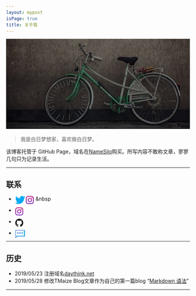 ```yaml
---
layout: mypost
isPage: true
title: 关于我
---
```


![自行车](/img/bike.jpg)
<br/>
> 我是白日梦想家，喜欢做白日梦。

该博客托管于 GitHub Page，域名在[NameSilo](https://www.namesilo.com/?rid=baa1b76ph)购买。所写内容不敢称文章，寥寥几句只为记录生活。
<br/>

***
## 联系

+ <a href="https://twitter.com/caiwoshiwho" target="_blank"><img src="/img/twitter-logo.png" align="left"> </a>&nbsp;&nbsp<a href="https://www.instagram.com/caiwoshiwho/" target="_blank"><img src="/img/instagram-logo.png" align="left"> </a>


+ <a href="https://www.instagram.com/caiwoshiwho/" target="_blank"><img src="/img/instagram-logo.png" align="left"> </a>

+ <a href="https://github.com/Devinteng" target="_blank"><img src="/img/Github-logo.png" align="left"> </a>

+ <a href="https://daythink.net/pages/%E7%95%99%E8%A8%80.html" target="_blank"><img src="/img/chat-logo.png" align="left"> </a>


***
## 历史

+ 2019/05/23 注册域名[daythink.net](https://daythink.net)
+ 2019/05/28 修改TMaize Blog文章作为自己的第一篇blog “[Markdown 语法](https://daythink.net/posts/2019/05/28/Markdown-%E8%AF%AD%E6%B3%95.html)”

***
